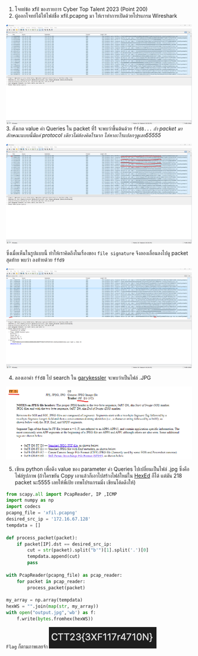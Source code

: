 1. โจทย์ข้อ xfil ของรายการ Cyber Top Talent 2023 (Point 200) 
2. ผู้ออกโจทย์ได้ให้ไฟล์ชื่อ xfil.pcapng มา ให้เราทำการเปิดด้วยโปรแกรม Wireshark

![img1](1.png?raw=true)
3. สังเกต value ค่า Queries ใน packet ที่1 จะพบว่าขึ้นต้นด้วย `ffd8...` *ถ้า packet มาลักษณะแบบนี้มีแค่ protocol เดียวไม่ต้องคิดไรมาก ไล่หาอะไรแปลกๆดูเลย55555*

![img1](2.png?raw=true)

ซึ่งเมื่อเห็นในรูปแบบนี้ ทำให้เราคิดถึงในเรื่องของ `file signature` จึงลองเลื่อนลงไปดู packet สุดท้าย พบว่า ลงท้ายด้วย `ffd9` 

![img1](3.png?raw=true)

4. ลองเอาค่า `ffd8` ไป search ใน [garykessler](https://www.garykessler.net/library/file_sigs.html) จะพบว่าเป็นไฟล์ .JPG

![img1](4.png?raw=true)

5. เขียน python เพื่อดึง value ของ parameter ค่า Queries ไปเปลี่ยนเป็นไฟล์ .jpg ซึ่งคือไฟล์รูปภาพ (ถ้าใครขยัน Copy เอาแล้วก็เอาไปสร้างไฟล์ใหม่ใน [HexEd](https://hexed.it/) ก็ได้ แต่มัน 218 packet นะ5555 เลยให้พี่เป้ย เทพโปรแกรมมิ่ง เขียนโค้ดดึงให้)

```python
from scapy.all import PcapReader, IP ,ICMP
import numpy as np
import codecs
pcapng_file = 'xfil.pcapng'
desired_src_ip = '172.16.67.128'
tempdata = []

def process_packet(packet):
    if packet[IP].dst == desired_src_ip:
        cut = str(packet).split("b'")[1].split('.')[0]
        tempdata.append(cut)
        pass
        
with PcapReader(pcapng_file) as pcap_reader:
    for packet in pcap_reader:
        process_packet(packet)

my_array = np.array(tempdata)
hexWS = "".join(map(str, my_array))
with open("output.jpg",'wb') as f:
    f.write(bytes.fromhex(hexWS))
```

`Flag` ก็ตามภาพเลยจ้า
![img1](5.jpg?raw=true)


